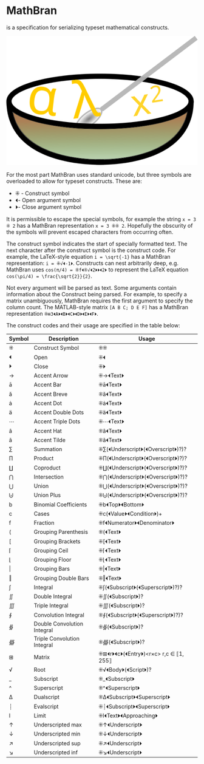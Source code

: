 # MathBran
is a specification for serializing typeset mathematical constructs.

![](./MathBran.svg "Cereal-ized math")

For the most part MathBran uses standard unicode, but three symbols are overloaded to allow for typeset constructs. These are:
* ⁜ - Construct symbol
* ⏴- Open argument symbol
* ⏵- Close argument symbol

It is permissible to escape the special symbols, for example the string `x = 3 ⁜ 2` has a MathBran representation `x = 3 ⁜⁜ 2`. Hopefully the obscurity of the symbols will prevent escaped characters from occurring often.

The construct symbol indicates the start of specially formatted text. The next character after the construct symbol is the construct code. For example, the LaTeX-style equation `i = \sqrt{-1}` has a MathBran representation: `i = ⁜√⏴-1⏵`. Constructs can nest arbitrarily deep, e.g. MathBran uses `cos(π/4) = ⁜f⏴⁜√⏴2⏵⏵⏴2⏵` to represent the LaTeX equation `cos(\pi/4) = \frac{\sqrt{2}}{2}`.

Not every argument will be parsed as text. Some arguments contain information about the Construct being parsed. For example, to specify a matrix unambiguously, MathBran requires the first argument to specify the column count. The MATLAB-style matrix `[A B C; D E F]` has a MathBran representation `⁜⊞3⏴A⏵⏴B⏵⏴C⏵⏴D⏵⏴E⏵⏴F⏵`.

The construct codes and their usage are specified in the table below:

Symbol|Description|Usage
------|-----------|-----
⁜|Construct Symbol|⁜⁜
⏴|Open|⁜⏴
⏵|Close|⁜⏵
→|Accent Arrow|⁜→⏴Text⏵
ā|Accent Bar|⁜ā⏴Text⏵
ă|Accent Breve|⁜ă⏴Text⏵
ȧ|Accent Dot|⁜ȧ⏴Text⏵
ä|Accent Double Dots|⁜ä⏴Text⏵
⋯|Accent Triple Dots|⁜⋯⏴Text⏵
â|Accent Hat|⁜â⏴Text⏵
ã|Accent Tilde|⁜ã⏴Text⏵
∑|Summation|⁜∑(⏴Underscript⏵(⏴Overscript⏵)?)?
∏|Product|⁜∏(⏴Underscript⏵(⏴Overscript⏵)?)?
∐|Coproduct|⁜∐(⏴Underscript⏵(⏴Overscript⏵)?)?
⋂|Intersection|⁜⋂(⏴Underscript⏵(⏴Overscript⏵)?)?
⋃|Union|⁜⋃(⏴Underscript⏵(⏴Overscript⏵)?)?
⨄|Union Plus|⁜⨄(⏴Underscript⏵(⏴Overscript⏵)?)?
b|Binomial Coefficients|⁜b⏴Top⏵⏴Bottom⏵
c|Cases|⁜c(⏴Value⏵⏴Condition⏵)+
f|Fraction|⁜f⏴Numerator⏵⏴Denominator⏵
(|Grouping Parenthesis|⁜(⏴Text⏵
[|Grouping Brackets|⁜[⏴Text⏵
⌈|Grouping Ceil|⁜⌈⏴Text⏵
⌊|Grouping Floor|⁜⌊⏴Text⏵
\||Grouping Bars|⁜\|⏴Text⏵
‖|Grouping Double Bars|⁜‖⏴Text⏵
∫|Integral|⁜∫(⏴Subscript⏵(⏴Superscript⏵)?)?
∬|Double Integral|⁜∬(⏴Subscript⏵)?
∭|Triple Integral|⁜∭(⏴Subscript⏵)?
∮|Convolution Integral|⁜∮(⏴Subscript⏵(⏴Superscript⏵)?)?
∯|Double Convolution Integral|⁜∯(⏴Subscript⏵)?
∰|Triple Convolution Integral|⁜∰(⏴Subscript⏵)?
⊞|Matrix|⁜⊞⏴r⏵⏴c⏵(⏴Entry⏵)\<r×c\>   r,c ∈ ⟦1, 255⟧
√|Root|⁜√⏴Body⏵(⏴Script⏵)?
_|Subscript|⁜_⏴Subscript⏵
^|Superscript|⁜^⏴Superscript⏵
Δ|Dualscript|⁜Δ⏴Subscript⏵⏴Superscript⏵
┊|Evalscript|⁜┊⏴Subscript⏵⏴Superscript⏵
l|Limit|⁜l⏴Text⏵⏴Approaching⏵
↑|Underscripted max|⁜↑⏴Underscript⏵
↓|Underscripted min|⁜↓⏴Underscript⏵
↗|Underscripted sup|⁜↗⏴Underscript⏵
↘|Underscripted inf|⁜↘⏴Underscript⏵
